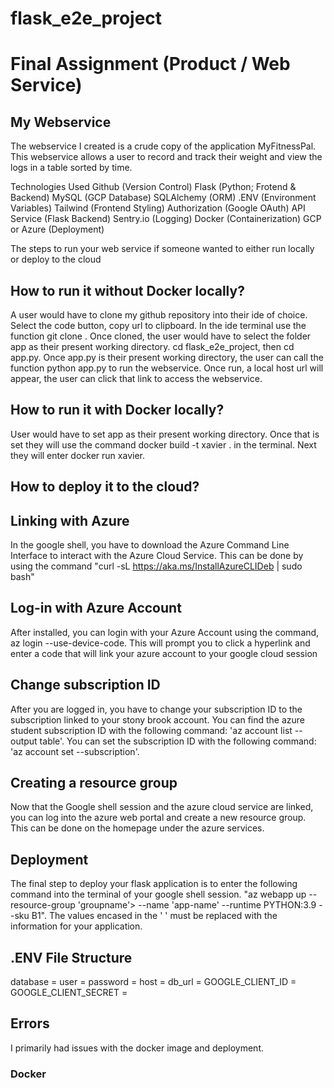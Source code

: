 # flask_e2e_project

# Final Assignment (Product / Web Service)



## My Webservice
The webservice I created is a crude copy of the application MyFitnessPal. This webservice allows a user to record and track their weight and view the logs in a table sorted by time.

Technologies Used
Github (Version Control)
Flask (Python; Frotend & Backend)
MySQL (GCP Database)
SQLAlchemy (ORM)
.ENV (Environment Variables)
Tailwind (Frontend Styling)
Authorization (Google OAuth)
API Service (Flask Backend)
Sentry.io (Logging)
Docker (Containerization)
GCP or Azure (Deployment)

The steps to run your web service if someone wanted to either run locally or deploy to the cloud
## How to run it without Docker locally? 
A user would have to clone my github repository into their ide of choice. Select the code button, copy url to clipboard. In the ide terminal use the function git clone <url>. Once cloned, the user would have to select the folder app as their present working directory. cd flask_e2e_project, then cd app.py. Once app.py is their present working directory, the user can call the function python app.py to run the webservice. Once run, a local host url will appear, the user can click that link to access the webservice. 

## How to run it with Docker locally?
User would have to set app as their present working directory. Once that is set they will use the command docker build -t xavier . in the terminal. Next they will enter docker run xavier.
## How to deploy it to the cloud?

## Linking with Azure
In the google shell, you have to download the Azure Command Line Interface to interact with the Azure Cloud Service. This can be done by using the command "curl -sL https://aka.ms/InstallAzureCLIDeb | sudo bash"

## Log-in with Azure Account
After installed, you can login with your Azure Account using the command, az login --use-device-code. This will prompt you to click a hyperlink and enter a code that will link your azure account to your google cloud session

## Change subscription ID
After you are logged in, you have to change your subscription ID to the subscription linked to your stony brook account. You can find the azure student subscription ID with the following command: 'az account list --output table'. You can set the subscription ID with the following command: 'az account set --subscription'.

## Creating a resource group
Now that the Google shell session and the azure cloud service are linked, you can log into the azure web portal and create a new resource group. This can be done on the homepage under the azure services.

## Deployment
The final step to deploy your flask application is to enter the following command into the terminal of your google shell session.
"az webapp up --resource-group 'groupname'> --name 'app-name' --runtime PYTHON:3.9 --sku B1". The values encased in the ' ' must be replaced with the information for your application.


## .ENV File Structure        
database = 
user = 
password = 
host = 
db_url = 
GOOGLE_CLIENT_ID = 
GOOGLE_CLIENT_SECRET = 

## Errors
I primarily had issues with the docker image and deployment.

### Docker
